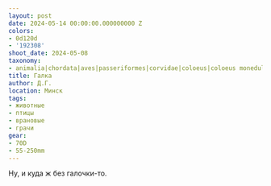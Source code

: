 ```yaml
---
layout: post
date: 2024-05-14 00:00:00.000000000 Z
colors:
- 0d120d
- '192308'
shoot_date: 2024-05-08
taxonomy:
- animalia|chordata|aves|passeriformes|corvidae|coloeus|coloeus monedula
title: Галка
author: Д.Г.
location: Минск
tags:
- животные
- птицы
- врановые
- грачи
gear:
- 70D
- 55-250mm
---
```

Ну, и куда ж без галочки-то.

